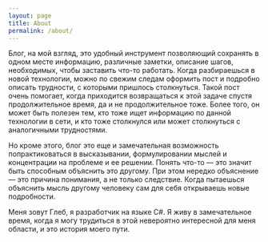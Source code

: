 ```yaml
---
layout: page
title: About
permalink: /about/
---
```


Блог, на мой взгляд, это удобный инструмент позволяющий сохранять в одном месте информацию, различные заметки, описание шагов, необходимых, 
чтобы заставить что-то работать. Когда разбираешься в новой технологии, можно по свежим следам оформить пост и подробно описать трудности,
с которыми пришлось столкнуться. Такой пост очень помогает, когда приходится возвращаться к этой задаче спустя продолжительное время,
да и не продолжительное тоже. Более того, он может быть полезен тем, кто тоже ищет информацию по данной технологии в сети, 
и кто тоже столкнулся или может столкнуться с аналогичными трудностями.
      
Но кроме этого, блог это еще и замечательная возможность попрактиковаться в высказывании, формулировании мыслей
и концентрации на проблеме и ее решении. Понять что-то — это значит быть способным объяснить это другому.
При этом нередко объяснение — это причина понимания, а не только следствие. Когда пытаешься объяснить мысль другому человеку
сам для себя открываешь новые подробности.

Меня зовут Глеб, я разработчик на языке C#. Я живу в замечательное время, когда я могу трудиться в этой невероятно интересной для меня области,
и это история моего пути.

